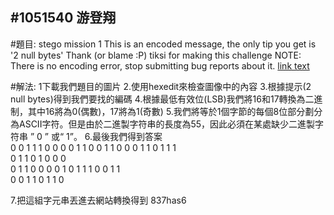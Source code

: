#1051540 游登翔
---------------------------------------
#題目: stego mission 1
This is an encoded message, the only tip you get is '2 null bytes'
Thank (or blame :P) tiksi for making this challenge
NOTE: There is no encoding error, stop submitting bug reports about it.
[link text](https://www.hackthissite.org/missions/playit/stego/1)

#解法:
1下載我們題目的圖片
2.使用hexedit來檢查圖像中的內容
3.根據提示(2 null bytes)得到我們要找的編碼 
4.根據最低有效位(LSB)我們將16和17轉換為二進制，其中16將為0(偶數)，17將為1(奇數)
5.我們將等於1個字節的每個8位部分劃分為ASCII字符。但是由於二進製字符串的長度為55，因此必須在某處缺少二進製字符串 ” 0 ” 或“ 1”。
6.最後我們得到答案                                                                     
                                                                           0 0 1 1 1 0 0 0 
                                                                           0 1 1 0 0 1 1 0 
                                                                           0 0 1 1 0 1 1 1  
                                                                           0 1 1 0 1 0 0 0  
                                                                           0 1 1 0 0 0 0 1 
                                                                           0 1 1 1 0 0 1 1  
                                                                           0 0 1 1 0 1 1 0

7.把這組字元串丟進去網站轉換得到 837has6



